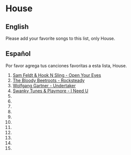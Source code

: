 
# House

## English
Please add your favorite songs to this list, only House. 

## Español
Por favor agrega tus canciones favoritas a esta lista, House.

1. [Sam Feldt & Hook N Sling - Open Your Eyes](https://www.youtube.com/watch?v=JB4OBcXklr4)
2. [The Bloody Beetroots - Rocksteady](https://www.youtube.com/watch?v=KSqttO3NtCg)
3. [Wolfgang Gartner - Undertaker](https://www.youtube.com/watch?v=OkvXO45XL-c)
4. [Swanky Tunes & Playmore - I Need U](https://www.youtube.com/watch?v=tZAWlprIMYk)
5. []()
6. []()
7. []()
8. []()
9. []()
10. []()
11. []()
12. []()
13. []()
14. []()
15. []()